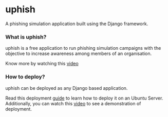 <h1>uphish</h1>
<p>A phishing simulation application built using the Django framework.</p>

<h3>What is uphish?</h3>
<p>
  uphish is a free application to run phishing simulation campaigns with the objective to increase awareness among members of an organisation.

  Know more by watching this <a href="https://www.youtube.com/watch?v=m4hL0ONFjK4">video</a>
</p>

<h3>How to deploy?</h3>
<p>
  uphish can be deployed as any Django based application.

  Read this deployment <a href="https://drive.google.com/file/d/1DgDFcuu9KFuOZll11IA6g7M2FB2z_Wph/view?usp=sharing">
    guide</a> to learn how to deploy it on an Ubuntu Server.
  Additionally, you can watch this <a href="https://www.youtube.com/watch?v=8J8Kqkh1X9o">video</a> to see a demonstration of deployment.
</p>
